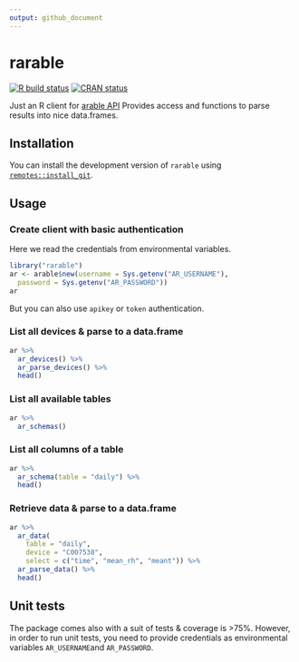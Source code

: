```yaml
---
output: github_document
---
```


<!-- README.md is generated from README.Rmd. Please edit that file -->



# rarable

<!-- badges: start -->
[![R build status](https://github.com/basf/rarable/workflows/R-CMD-check/badge.svg)](https://github.com/basf/rarable/actions)
[![CRAN status](https://www.r-pkg.org/badges/version/rarable)](https://CRAN.R-project.org/package=rarable)
<!-- badges: end -->

Just an R client for [arable API](https://api.arable.cloud/api/v2/doc)
Provides access and functions to parse results into nice data.frames.

## Installation

You can install the development version of `rarable` using [`remotes::install_git`](https://remotes.r-lib.org/reference/install_git.html).

## Usage

### Create client with basic authentication

Here we read the credentials from environmental variables.


```r
library("rarable")
ar <- arable$new(username = Sys.getenv("AR_USERNAME"),
  password = Sys.getenv("AR_PASSWORD"))
ar
```

But you can also use `apikey` or `token` authentication.

### List all devices & parse to a data.frame


```r
ar %>%
  ar_devices() %>%
  ar_parse_devices() %>%
  head()
```
### List all available tables


```r
ar %>%
  ar_schemas()
```

### List all columns of a table


```r
ar %>%
  ar_schema(table = "daily") %>%
  head()
```


### Retrieve data & parse to a data.frame


```r
ar %>%
  ar_data(
    table = "daily",
    device = "C007538",
    select = c("time", "mean_rh", "meant")) %>%
  ar_parse_data() %>%
  head()
```

## Unit tests

The package comes also with a suit of tests & coverage is >75%.
However, in order to run unit tests, you need to provide credentials as
environmental variables `AR_USERNAME`and `AR_PASSWORD`.
